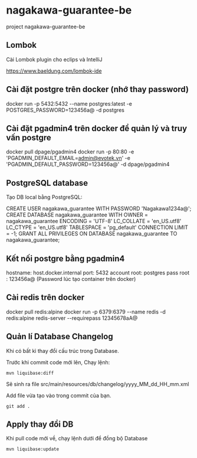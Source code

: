 # nagakawa-guarantee-be
project nagakawa-guarantee-be
## Lombok
Cài Lombok plugin cho eclips và IntelliJ

https://www.baeldung.com/lombok-ide
## Cài đặt postgre trên docker (nhớ thay password)
docker run -p 5432:5432 --name postgres:latest -e POSTGRES_PASSWORD=123456a@ -d postgres

## Cài đặt pgadmin4 trên docker để quản lý và truy vấn postgre
docker pull dpage/pgadmin4
docker run -p 80:80 -e 'PGADMIN_DEFAULT_EMAIL=admin@evotek.vn' -e 'PGADMIN_DEFAULT_PASSWORD=123456a@' -d dpage/pgadmin4

## PostgreSQL database
Tạo DB local bằng PostgreSQL:

CREATE USER nagakawa_guarantee WITH PASSWORD 'Nagakawa1234a@';
CREATE DATABASE nagakawa_guarantee WITH OWNER =  nagakawa_guarantee ENCODING = 'UTF-8'	LC_COLLATE = 'en_US.utf8' LC_CTYPE = 'en_US.utf8' TABLESPACE = 'pg_default' CONNECTION LIMIT = -1;
GRANT ALL PRIVILEGES ON DATABASE nagakawa_guarantee TO nagakawa_guarantee;
## Kết nối postgre bằng pgadmin4
hostname: host.docker.internal
port: 5432
account root: postgres
pass root : 123456a@ (Password lúc tạo container trên docker)
## Cài redis trên docker
docker pull redis:alpine
docker run -p 6379:6379 --name redis -d redis:alpine redis-server --requirepass 12345678aA@
## Quản lí Database Changelog

Khi có bất kì thay đổi cấu trúc trong Database.

Trước khi commit code mới lên, Chạy lệnh:

```
mvn liquibase:diff
```

Sẽ sinh ra file src/main/resources/db/changelog/yyyy_MM_dd_HH_mm.xml

Add file vừa tạo vào trong commit của bạn.

```
git add .
```

## Apply thay đổi DB

Khi pull code mới về, chạy lệnh dưới để đồng bộ Database

```
mvn liquibase:update
```

